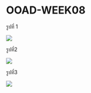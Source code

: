 # OOAD-WEEK08

รูปที่ 1

![](http://www.plantuml.com/plantuml/img/SoWkIImgAStDuKhFIImkJYrMqDBLLSX9pIj64KWioaKLA4ukIYtdud98pKi1QWO0)

รูปที่2

![](http://www.plantuml.com/plantuml/img/SoWkIImgAStDuKhEI2nIqDBLLIX8J85mye6SyepKr9pKbBBKZCpad5I4U59YSdPHQd49GXk8aPEQpiNba9gN0ZGG0000)

รูปที่3

![](http://www.plantuml.com/plantuml/img/SoWkIImgAStDuKhBoIzFBLBGqjLLA4WjIKGH02hAoKPHaP-Javg7B9AJcbYMMip5vP2Qbm8q3W00)
